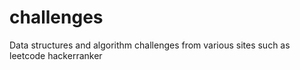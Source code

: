 # challenges
Data structures and algorithm challenges from various sites such as leetcode hackerranker
